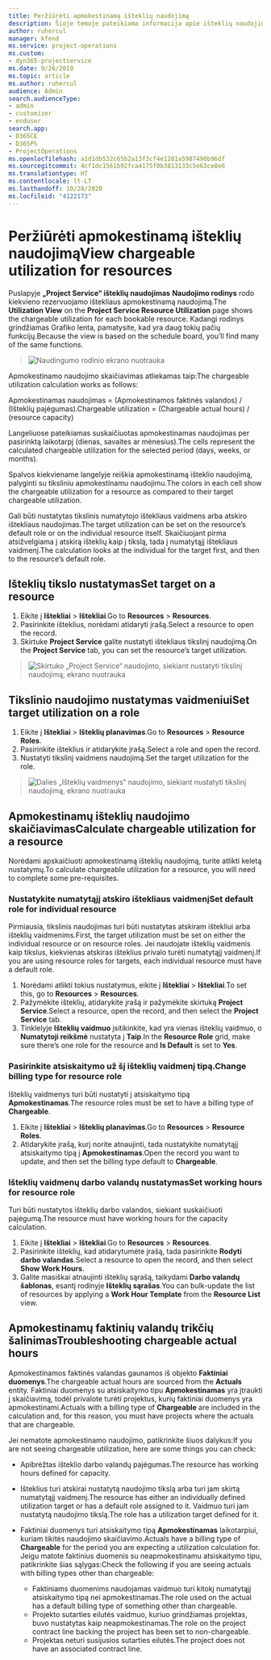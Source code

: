 ```yaml
---
title: Peržiūrėti apmokestinamą išteklių naudojimą
description: Šioje temoje pateikiama informacija apie išteklių naudojimo rodinį.
author: ruhercul
manager: kfend
ms.service: project-operations
ms.custom:
- dyn365-projectservice
ms.date: 9/26/2019
ms.topic: article
ms.author: ruhercul
audience: Admin
search.audienceType:
- admin
- customizer
- enduser
search.app:
- D365CE
- D365PS
- ProjectOperations
ms.openlocfilehash: a1d1db532c65b2a13f3cf4e1281a5987490b96df
ms.sourcegitcommit: 4cf1dc1561b92fca4175f0b3813133c5e63ce8e6
ms.translationtype: HT
ms.contentlocale: lt-LT
ms.lasthandoff: 10/28/2020
ms.locfileid: "4122173"
---
```

# <a name="view-chargeable-utilization-for-resources"></a><span data-ttu-id="c4e7c-103">Peržiūrėti apmokestinamą išteklių naudojimą</span><span class="sxs-lookup"><span data-stu-id="c4e7c-103">View chargeable utilization for resources</span></span>
 
<span data-ttu-id="c4e7c-104">Puslapyje **„Project Service“ išteklių naudojimas** **Naudojimo rodinys** rodo kiekvieno rezervuojamo ištekliaus apmokestinamą naudojimą.</span><span class="sxs-lookup"><span data-stu-id="c4e7c-104">The **Utilization View** on the **Project Service Resource Utilization** page shows the chargeable utilization for each bookable resource.</span></span> <span data-ttu-id="c4e7c-105">Kadangi rodinys grindžiamas Grafiko lenta, pamatysite, kad yra daug tokių pačių funkcijų.</span><span class="sxs-lookup"><span data-stu-id="c4e7c-105">Because the view is based on the schedule board, you’ll find many of the same functions.</span></span>

> ![Naudingumo rodinio ekrano nuotrauka](media/FAQ-utilization-1.png)
 

<span data-ttu-id="c4e7c-107">Apmokestinamo naudojimo skaičiavimas atliekamas taip:</span><span class="sxs-lookup"><span data-stu-id="c4e7c-107">The chargeable utilization calculation works as follows:</span></span>

   <span data-ttu-id="c4e7c-108">Apmokestinamas naudojimas = (Apmokestinamos faktinės valandos) / (Išteklių pajėgumas).</span><span class="sxs-lookup"><span data-stu-id="c4e7c-108">Chargeable utilization = (Chargeable actual hours) / (resource capacity)</span></span>

<span data-ttu-id="c4e7c-109">Langeliuose pateikiamas suskaičiuotas apmokestinamas naudojimas per pasirinktą laikotarpį (dienas, savaites ar mėnesius).</span><span class="sxs-lookup"><span data-stu-id="c4e7c-109">The cells represent the calculated chargeable utilization for the selected period (days, weeks, or months).</span></span>

<span data-ttu-id="c4e7c-110">Spalvos kiekviename langelyje reiškia apmokestinamą išteklio naudojimą, palyginti su tiksliniu apmokestinamu naudojimu.</span><span class="sxs-lookup"><span data-stu-id="c4e7c-110">The colors in each cell show the chargeable utilization for a resource as compared to their target chargeable utilization.</span></span> 

<span data-ttu-id="c4e7c-111">Gali būti nustatytas tikslinis numatytojo ištekliaus vaidmens arba atskiro ištekliaus naudojimas.</span><span class="sxs-lookup"><span data-stu-id="c4e7c-111">The target utilization can be set on the resource’s default role or on the individual resource itself.</span></span> <span data-ttu-id="c4e7c-112">Skaičiuojant pirma atsižvelgiama į atskirą išteklių kaip į tikslą, tada į numatytąjį ištekliaus vaidmenį.</span><span class="sxs-lookup"><span data-stu-id="c4e7c-112">The calculation looks at the individual for the target first, and then to the resource’s default role.</span></span>

## <a name="set-target-on-a-resource"></a><span data-ttu-id="c4e7c-113">Išteklių tikslo nustatymas</span><span class="sxs-lookup"><span data-stu-id="c4e7c-113">Set target on a resource</span></span>

1. <span data-ttu-id="c4e7c-114">Eikite į **Ištekliai** \> **Ištekliai**.</span><span class="sxs-lookup"><span data-stu-id="c4e7c-114">Go to **Resources** \> **Resources**.</span></span> 
2. <span data-ttu-id="c4e7c-115">Pasirinkite išteklius, norėdami atidaryti įrašą.</span><span class="sxs-lookup"><span data-stu-id="c4e7c-115">Select a resource to open the record.</span></span> 
3. <span data-ttu-id="c4e7c-116">Skirtuke **Project Service** galite nustatyti ištekliaus tikslinį naudojimą.</span><span class="sxs-lookup"><span data-stu-id="c4e7c-116">On the **Project Service** tab, you can set the resource’s target utilization.</span></span>

> ![Skirtuko „Project Service“ naudojimo, siekiant nustatyti tikslinį naudojimą, ekrano nuotrauka](media/FAQ-utilization-2.png)
 
## <a name="set-target-utilization-on-a-role"></a><span data-ttu-id="c4e7c-118">Tikslinio naudojimo nustatymas vaidmeniui</span><span class="sxs-lookup"><span data-stu-id="c4e7c-118">Set target utilization on a role</span></span>

1. <span data-ttu-id="c4e7c-119">Eikite į **Ištekliai** \> **Išteklių planavimas**.</span><span class="sxs-lookup"><span data-stu-id="c4e7c-119">Go to **Resources** \> **Resource Roles**.</span></span> 
2. <span data-ttu-id="c4e7c-120">Pasirinkite išteklius ir atidarykite įrašą.</span><span class="sxs-lookup"><span data-stu-id="c4e7c-120">Select a role and open the record.</span></span> 
3. <span data-ttu-id="c4e7c-121">Nustatyti tikslinį vaidmens naudojimą.</span><span class="sxs-lookup"><span data-stu-id="c4e7c-121">Set the target utilization for the role.</span></span>

> ![Dalies „Išteklių vaidmenys“ naudojimo, siekiant nustatyti tikslinį naudojimą, ekrano nuotrauka](media/FAQ-utilization-3.png)
 
## <a name="calculate-chargeable-utilization-for-a-resource"></a><span data-ttu-id="c4e7c-123">Apmokestinamų išteklių naudojimo skaičiavimas</span><span class="sxs-lookup"><span data-stu-id="c4e7c-123">Calculate chargeable utilization for a resource</span></span>

<span data-ttu-id="c4e7c-124">Norėdami apskaičiuoti apmokestinamą išteklių naudojimą, turite atlikti keletą nustatymų.</span><span class="sxs-lookup"><span data-stu-id="c4e7c-124">To calculate chargeable utilization for a resource, you will need to complete some pre-requisites.</span></span> 

### <a name="set-default-role-for-individual-resource"></a><span data-ttu-id="c4e7c-125">Nustatykite numatytąjį atskiro ištekliaus vaidmenį</span><span class="sxs-lookup"><span data-stu-id="c4e7c-125">Set default role for individual resource</span></span>

<span data-ttu-id="c4e7c-126">Pirmiausia, tikslinis naudojimas turi būti nustatytas atskiram ištekliui arba išteklių vaidmenims.</span><span class="sxs-lookup"><span data-stu-id="c4e7c-126">First, the target utilization must be set on either the individual resource or on resource roles.</span></span> <span data-ttu-id="c4e7c-127">Jei naudojate išteklių vaidmenis kaip tikslus, kiekvienas atskiras išteklius privalo turėti numatytąjį vaidmenį.</span><span class="sxs-lookup"><span data-stu-id="c4e7c-127">If you are using resource roles for targets, each individual resource must have a default role.</span></span> 

1. <span data-ttu-id="c4e7c-128">Norėdami atlikti tokius nustatymus, eikite į **Ištekliai** \> **Ištekliai**.</span><span class="sxs-lookup"><span data-stu-id="c4e7c-128">To set this, go to **Resources** \> **Resources**.</span></span> 
2. <span data-ttu-id="c4e7c-129">Pažymėkite išteklių, atidarykite įrašą ir pažymėkite skirtuką **Project Service**.</span><span class="sxs-lookup"><span data-stu-id="c4e7c-129">Select a resource, open the record, and then select the **Project Service** tab.</span></span> 
3. <span data-ttu-id="c4e7c-130">Tinklelyje **Išteklių vaidmuo** įsitikinkite, kad yra vienas išteklių vaidmuo, o **Numatytoji reikšmė** nustatyta į **Taip**.</span><span class="sxs-lookup"><span data-stu-id="c4e7c-130">In the **Resource Role** grid, make sure there’s one role for the resource and **Is Default** is set to **Yes**.</span></span>
 
### <a name="change-billing-type-for-resource-role"></a><span data-ttu-id="c4e7c-131">Pasirinkite atsiskaitymo už šį išteklių vaidmenį tipą.</span><span class="sxs-lookup"><span data-stu-id="c4e7c-131">Change billing type for resource role</span></span>

<span data-ttu-id="c4e7c-132">Išteklių vaidmenys turi būti nustatyti į atsiskaitymo tipą **Apmokestinamas**.</span><span class="sxs-lookup"><span data-stu-id="c4e7c-132">The resource roles must be set to have a billing type of **Chargeable**.</span></span> 

1. <span data-ttu-id="c4e7c-133">Eikite į **Ištekliai** \> **Išteklių planavimas**.</span><span class="sxs-lookup"><span data-stu-id="c4e7c-133">Go to **Resources** \> **Resource Roles**.</span></span> 
2. <span data-ttu-id="c4e7c-134">Atidarykite įrašą, kurį norite atnaujinti, tada nustatykite numatytąjį atsiskaitymo tipą į **Apmokestinamas**.</span><span class="sxs-lookup"><span data-stu-id="c4e7c-134">Open the record you want to update, and then set the billing type default to **Chargeable**.</span></span>

### <a name="set-working-hours-for-resource-role"></a><span data-ttu-id="c4e7c-135">Išteklių vaidmenų darbo valandų nustatymas</span><span class="sxs-lookup"><span data-stu-id="c4e7c-135">Set working hours for resource role</span></span>
 
<span data-ttu-id="c4e7c-136">Turi būti nustatytos išteklių darbo valandos, siekiant suskaičiuoti pajėgumą.</span><span class="sxs-lookup"><span data-stu-id="c4e7c-136">The resource must have working hours for the capacity calculation.</span></span> 

1. <span data-ttu-id="c4e7c-137">Eikite į **Ištekliai** \> **Ištekliai**.</span><span class="sxs-lookup"><span data-stu-id="c4e7c-137">Go to **Resources** \> **Resources**.</span></span> 
2. <span data-ttu-id="c4e7c-138">Pasirinkite išteklių, kad atidarytumėte įrašą, tada pasirinkite **Rodyti darbo valandas**.</span><span class="sxs-lookup"><span data-stu-id="c4e7c-138">Select a resource to open the record, and then select **Show Work Hours**.</span></span> 
3. <span data-ttu-id="c4e7c-139">Galite masiškai atnaujinti išteklių sąrašą, taikydami **Darbo valandų šablonas**, esantį rodinyje **Išteklių sąrašas**.</span><span class="sxs-lookup"><span data-stu-id="c4e7c-139">You can bulk-update the list of resources by applying a **Work Hour Template** from the **Resource List** view.</span></span>

## <a name="troubleshooting-chargeable-actual-hours"></a><span data-ttu-id="c4e7c-140">Apmokestinamų faktinių valandų trikčių šalinimas</span><span class="sxs-lookup"><span data-stu-id="c4e7c-140">Troubleshooting chargeable actual hours</span></span>

<span data-ttu-id="c4e7c-141">Apmokestinamos faktinės valandas gaunamos iš objekto **Faktiniai duomenys**.</span><span class="sxs-lookup"><span data-stu-id="c4e7c-141">The chargeable actual hours are sourced from the **Actuals** entity.</span></span> <span data-ttu-id="c4e7c-142">Faktiniai duomenys su atsiskaitymo tipu **Apmokestinamas** yra įtraukti į skaičiavimą, todėl privalote turėti projektus, kurių faktiniai duomenys yra apmokestinami.</span><span class="sxs-lookup"><span data-stu-id="c4e7c-142">Actuals with a billing type of **Chargeable** are included in the calculation and, for this reason, you must have projects where the actuals that are chargeable.</span></span>

<span data-ttu-id="c4e7c-143">Jei nematote apmokestinamo naudojimo, patikrinkite šiuos dalykus:</span><span class="sxs-lookup"><span data-stu-id="c4e7c-143">If you are not seeing chargeable utilization, here are some things you can check:</span></span>

- <span data-ttu-id="c4e7c-144">Apibrėžtas išteklio darbo valandų pajėgumas.</span><span class="sxs-lookup"><span data-stu-id="c4e7c-144">The resource has working hours defined for capacity.</span></span>
- <span data-ttu-id="c4e7c-145">Išteklius turi atskirai nustatytą naudojimo tikslą arba turi jam skirtą numatytąjį vaidmenį.</span><span class="sxs-lookup"><span data-stu-id="c4e7c-145">The resource has either an individually defined utilization target or has a default role assigned to it.</span></span> <span data-ttu-id="c4e7c-146">Vaidmuo turi jam nustatytą naudojimo tikslą.</span><span class="sxs-lookup"><span data-stu-id="c4e7c-146">The role has a utilization target defined for it.</span></span>
- <span data-ttu-id="c4e7c-147">Faktiniai duomenys turi atsiskaitymo tipą **Apmokestinamas** laikotarpiui, kuriam tikitės naudojimo skaičiavimo.</span><span class="sxs-lookup"><span data-stu-id="c4e7c-147">Actuals have a billing type of **Chargeable** for the period you are expecting a utilization calculation for.</span></span> <span data-ttu-id="c4e7c-148">Jeigu matote faktinius duomenis su neapmokestinamu atsiskaitymo tipu, patikrinkite šias sąlygas:</span><span class="sxs-lookup"><span data-stu-id="c4e7c-148">Check the following if you are seeing actuals with billing types other than chargeable:</span></span>

  - <span data-ttu-id="c4e7c-149">Faktiniams duomenims naudojamas vaidmuo turi kitokį numatytąjį atsiskaitymo tipą nei apmokestinamas.</span><span class="sxs-lookup"><span data-stu-id="c4e7c-149">The role used on the actual has a default billing type of something other than chargeable.</span></span>
  - <span data-ttu-id="c4e7c-150">Projekto sutarties eilutės vaidmuo, kuriuo grindžiamas projektas, buvo nustatytas kaip neapmokestinamas.</span><span class="sxs-lookup"><span data-stu-id="c4e7c-150">The role on the project contract line backing the project has been set to non-chargeable.</span></span>
  - <span data-ttu-id="c4e7c-151">Projektas neturi susijusios sutarties eilutės.</span><span class="sxs-lookup"><span data-stu-id="c4e7c-151">The project does not have an associated contract line.</span></span>


